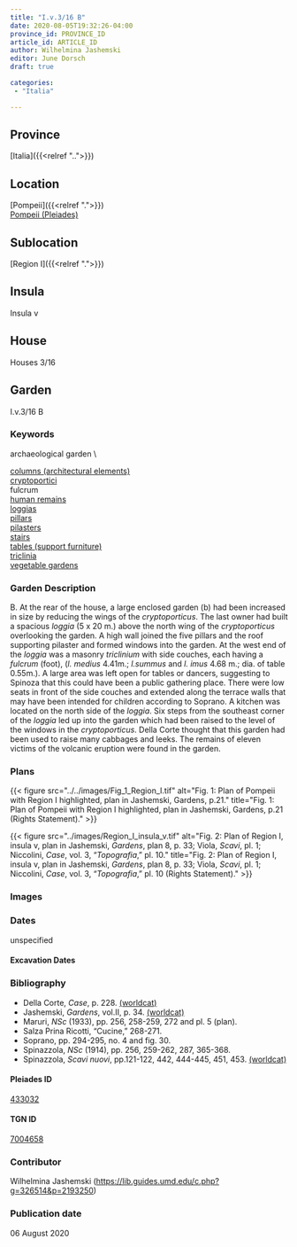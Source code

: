 ```yaml
---
title: "I.v.3/16 B"
date: 2020-08-05T19:32:26-04:00
province_id: PROVINCE_ID
article_id: ARTICLE_ID
author: Wilhelmina Jashemski
editor: June Dorsch
draft: true

categories:
 - "Italia"

---
```


## Province

[Italia]({{<relref "..">}})

<!--### Province Description-->

<!-- DESCRIPTION -->


## Location

[Pompeii]({{<relref ".">}}) \
[Pompeii (Pleiades)](https://pleiades.stoa.org/places/433032)

<!--### Location Description-->

<!-- LEAVE THIS BLANK FOR NOW -->

## Sublocation

[Region I]({{<relref ".">}})

<!--### Sublocation Description-->

<!-- DESCRIPTION -->

## Insula

Insula v

## House

Houses 3/16

<!-- I assume that 2/16 was a typo as this is listed as part B and an entry in I.v.3/16 is part A.-->

## Garden

I.v.3/16 B

### Keywords

archaeological garden \

[columns (architectural elements)](http://vocab.getty.edu/page/aat/300001571) \
[cryptoportici](http://vocab.getty.edu/page/aat/300004295) \
fulcrum \
[human remains](http://vocab.getty.edu/page/aat/300379896) \
[loggias](http://vocab.getty.edu/page/aat/300004137) \
[pillars](http://vocab.getty.edu/page/aat/300264605) \
[pilasters](http://vocab.getty.edu/page/aat/300002737) \
[stairs](http://vocab.getty.edu/page/aat/300003228) \
[tables (support furniture)](http://vocab.getty.edu/page/aat/300039548) \
[triclinia](http://vocab.getty.edu/page/aat/300004359) \
[vegetable gardens](http://vocab.getty.edu/page/aat/300008142)

### Garden Description

B. At the rear of the house, a large enclosed garden (b) had been increased in size by reducing the wings of the *cryptoporticus*. The last owner had built a spacious *loggia* (5 x 20 m.) above the north wing of the *cryptoporticus* overlooking the garden. A high wall joined the five pillars and the roof supporting pilaster and formed windows into the garden. At the west end of the *loggia* was a masonry *triclinium* with side couches, each having a *fulcrum* (foot), (*l. medius* 4.41m.; *l.summus* and *l. imus* 4.68 m.; dia. of table 0.55m.). A large area was left open for tables or dancers, suggesting to Spinoza that this could have been a public gathering place. There were low seats in front of the side couches and extended along the terrace walls that may have been intended for children according to Soprano. A kitchen was located on the north side of the *loggia*. Six steps from the southeast corner of the *loggia* led up into the garden which had been raised to the level of the windows in the *cryptoporticus*. Della Corte thought that this garden had been used to raise many cabbages and leeks. The remains of eleven victims of the volcanic eruption were found in the garden.

<!--### Maps-->

<!--
OLD WAY (DO NOT USE)
![alt_text](../../images/image_name.ext)
*CAPTION*

NEW WAY ↓↓↓↓
{{< figure src="../../images/image_name.ext" alt="ALT_TEXT" title="CAPTION" >}}
-->

### Plans

{{< figure src="../../images/Fig_1_Region_I.tif" alt="Fig. 1: Plan of Pompeii with Region I highlighted, plan in Jashemski, Gardens, p.21." title="Fig. 1: Plan of Pompeii with Region I highlighted, plan in Jashemski, Gardens, p.21 (Rights Statement)." >}}

{{< figure src="../images/Region_I_insula_v.tif" alt="Fig. 2: Plan of Region I, insula v, plan in Jashemski, *Gardens*, plan 8, p. 33; Viola, *Scavi*, pl. 1; Niccolini, *Case*, vol. 3, “*Topografia*,” pl. 10." title="Fig. 2: Plan of Region I, insula v, plan in Jashemski, *Gardens*, plan 8, p. 33; Viola, *Scavi*, pl. 1; Niccolini, *Case*, vol. 3, “*Topografia*,” pl. 10 (Rights Statement)." >}}

### Images


### Dates

unspecified

#### Excavation Dates


### Bibliography

* Della Corte, *Case*, p. 228. [(worldcat)](http://www.worldcat.org/oclc/859831184)
* Jashemski, *Gardens*, vol.II, p. 34. [(worldcat)](http://www.worldcat.org/oclc/921816405)
* Maruri, *NSc* (1933), pp. 256, 258-259, 272 and pl. 5 (plan).
* Salza Prina Ricotti, “Cucine,” 268-271.
* Soprano, pp. 294-295, no. 4 and fig. 30.
* Spinazzola, *NSc* (1914), pp. 256, 259-262, 287, 365-368.
* Spinazzola, *Scavi nuovi*, pp.121-122, 442, 444-445, 451, 453. [(worldcat)](http://www.worldcat.org/oclc/883858580)

<!--#### Periodo ID-->

<!-- [PERIODO_ID](https://pleiades.stoa.org/places/PLEIADES_ID) -->

#### Pleiades ID

[433032](https://pleiades.stoa.org/places/433032)

#### TGN ID

[7004658](http://vocab.getty.edu/page/tgn/7004658)

### Contributor

Wilhelmina Jashemski (https://lib.guides.umd.edu/c.php?g=326514&p=2193250)

### Publication date

06 August 2020

<!--### Related articles-->

<!-- Links to other related articles. Leave blank for now -->
